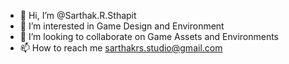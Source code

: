 - 👋 Hi, I’m @Sarthak.R.Sthapit
- 👀 I’m interested in Game Design and Environment 
- 💞️ I’m looking to collaborate on Game Assets and Environments
- 📫 How to reach me sarthakrs.studio@gmail.com

<!---
SarthakSthapit/SarthakSthapit is a ✨ special ✨ repository because its `README.md` (this file) appears on your GitHub profile.
You can click the Preview link to take a look at your changes.
--->
